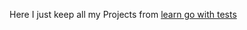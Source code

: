 Here I just keep all my Projects from [learn go with tests](https://quii.gitbook.io/learn-go-with-tests/)
